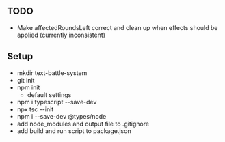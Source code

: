 ## TODO

- Make affectedRoundsLeft correct and clean up when effects should be applied (currently inconsistent)

## Setup

- mkdir text-battle-system
- git init
- npm init
  - default settings
- npm i typescript --save-dev
- npx tsc --init
- npm i --save-dev @types/node
- add node_modules and output file to .gitignore
- add build and run script to package.json